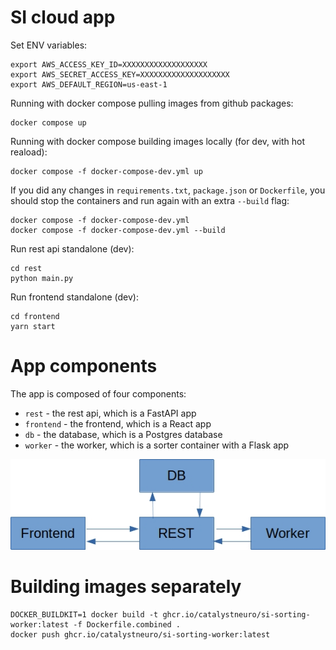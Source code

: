 # SI cloud app

Set ENV variables:
```shell
export AWS_ACCESS_KEY_ID=XXXXXXXXXXXXXXXXXXX
export AWS_SECRET_ACCESS_KEY=XXXXXXXXXXXXXXXXXXXX
export AWS_DEFAULT_REGION=us-east-1
```

Running with docker compose pulling images from github packages:
```shell
docker compose up
``` 

Running with docker compose building images locally (for dev, with hot reaload):
```shell
docker compose -f docker-compose-dev.yml up
```

If you did any changes in `requirements.txt`, `package.json` or `Dockerfile`, you should stop the containers and run again with an extra `--build` flag:
```shell
docker compose -f docker-compose-dev.yml
docker compose -f docker-compose-dev.yml --build
``` 

Run rest api standalone (dev):
```shell
cd rest
python main.py
```

Run frontend standalone (dev):
```shell
cd frontend
yarn start
```

# App components

The app is composed of four components:
- `rest` - the rest api, which is a FastAPI app
- `frontend` - the frontend, which is a React app
- `db` - the database, which is a Postgres database
- `worker` - the worker, which is a sorter container with a Flask app

![app sketch](/media/app_sketch.jpg)


# Building images separately

```shell
DOCKER_BUILDKIT=1 docker build -t ghcr.io/catalystneuro/si-sorting-worker:latest -f Dockerfile.combined .
docker push ghcr.io/catalystneuro/si-sorting-worker:latest
```
